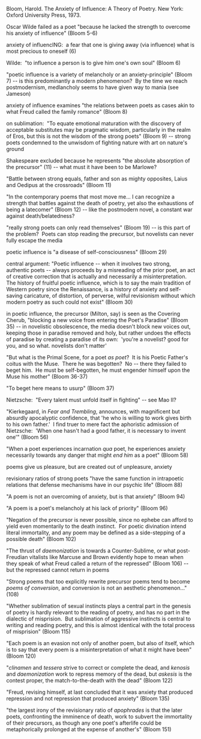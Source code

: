 Bloom, Harold. The Anxiety of Influence: A Theory of Poetry. New York: Oxford University Press, 1973.


Oscar Wilde failed as a poet "because he lacked the strength to overcome his anxiety of influence" (Bloom 5-6)

anxiety of influencING:  a fear that one is giving away (via influence) what is most precious to oneself (6)

Wilde:  "to influence a person is to give him one's own soul" (Bloom 6)

"poetic influence is a variety of melancholy or an anxiety-principle" (Bloom 7) -- is this predominantly a modern phenomenon?  By the time we reach postmodernism, medlancholy seems to have given way to mania (see Jameson)

anxiety of influence examines "the relations between poets as cases akin to what Freud called the family romance" (Bloom 8)

on sublimation:  "To equate emotional maturation with the discovery of acceptable substitutes may be pragmatic wisdom, particularly in the realm of Eros, but this is not the wisdom of the strong poets" (Bloom 9) -- strong poets condemned to the unwisdom of fighting nature with art on nature's ground

Shakespeare excluded because he represents "the absolute absorption of the precursor" (11) -- what must it have been to be Marlowe?

"Battle between strong equals, father and son as mighty opposites, Laius and Oedipus at the crossroads" (Bloom 11)

"In the contemporary poems that most move me... I can recognize a strength that battles against the death of poetry, yet also the exhaustions of being a latecomer" (Bloom 12) -- like the postmodern novel, a constant war against death/belatedness?

"really strong poets can only read themselves" (Bloom 19) -- is this part of the problem?  Poets can stop reading the precursor, but novelists can never fully escape the media

poetic influence is "a disease of self-consciousness" (Bloom 29)

central argument: "Poetic influence -- when it involves two strong, authentic poets -- always proceeds by a misreading of the prior poet, an act of creative correction that is actually and necessarily a misinterpretation.  The history of fruitful poetic influence, which is to say the main tradition of Western poetry since the Renaissance, is a history of anxiety and self-saving caricature, of distortion, of perverse, wilful revisionism without which modern poetry as such could not exist" (Bloom 30)

in poetic influence, the precursor (Milton, say) is seen as the Covering Cherub, "blocking a new voice from entering the Poet's Paradise" (Bloom 35) -- in novelistic obsolescence, the media doesn't block new voices out, keeping those in paradise removed and holy, but rather undoes the effects of paradise by creating a paradise of its own:  'you're a novelist? good for you, and so what. novelists don't matter'

"But what is the Primal Scene, for a poet *as poet*?  It is his Poetic Father's coitus with the Muse.  There he was begotten?  No -- there they failed to beget him.  He must be self-begotten, he must engender himself upon the Muse his mother" (Bloom 36-37)

"To beget here means to usurp" (Bloom 37)

Nietzsche:  "Every talent must unfold itself in fighting" -- see Mao II?

"Kierkegaard, in *Fear and Trembling*, announces, with magnificent but absurdly apocalyptic confidence, that 'he who is willing to work gives birth to his own father.'  I find truer to mere fact the aphoristic admission of Nietzsche:  'When one hasn't had a good father, it is necessary to invent one'" (Bloom 56)

"When a poet experiences incarnation *qua* poet, he experiences anxiety necessarily towards any danger that might *end him* as a poet" (Bloom 58)

poems give us pleasure, but are created out of unpleasure, anxiety

revisionary ratios of strong poets "have the same function in intrapoetic relations that defense mechanisms have in our psychic life" (Bloom 88)

"A poem is not an overcoming of anxiety, but is that anxiety" (Bloom 94)

"A poem is a poet's melancholy at his lack of priority" (Bloom 96)

"Negation of the precursor is never possible, since no ephebe can afford to yield even momentarily to the death instinct.  For poetic divination intend literal immortality, and any poem may be defined as a side-stepping of a possible death" (Bloom 102)

"The thrust of *daemonization* is towards a Counter-Sublime, or what post-Freudian vitalists like Marcuse and Brown evidently hope to mean when they speak of what Freud called a return of the repressed" (Bloom 106) -- but the repressed cannot return in poems

"Strong poems that too explicitly rewrite precursor poems tend to become *poems of conversion*, and conversion is not an aesthetic phenomenon..." (108)

"Whether sublimation of sexual instincts plays a central part in the genesis of poetry is hardly relevant to the reading of poetry, and has no part in the dialectic of misprision.  But sublimation of aggressive instincts is central to writing and reading poetry, and this is almost identical with the total process of misprision" (Bloom 115)

"Each poem is an evasion not only of another poem, but also of itself, which is to say that every poem is a misinterpretation of what it might have been" (Bloom 120)

"*clinamen* and *tessera* strive to correct or complete the dead, and *kenosis* and *daemonization* work to repress memory of the dead, but *askesis* is the contest proper, the match-to-the-death with the dead" (Bloom 122)

"Freud, revising himself, at last concluded that it was anxiety that produced repression and not repression that produced anxiety" (Bloom 135)

"the largest irony of the revisionary ratio of *apophrades* is that the later poets, confronting the imminence of death, work to subvert the immortality of their precursors, as though any one poet's afterlife could be metaphorically prolonged at the expense of another's" (Bloom 151)
